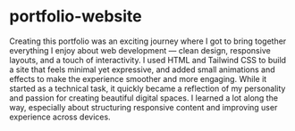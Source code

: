 # portfolio-website
Creating this portfolio was an exciting journey where I got to bring together everything I enjoy about web development — clean design, responsive layouts, and a touch of interactivity. I used HTML and Tailwind CSS to build a site that feels minimal yet expressive, and added small animations and effects to make the experience smoother and more engaging. While it started as a technical task, it quickly became a reflection of my personality and passion for creating beautiful digital spaces. I learned a lot along the way, especially about structuring responsive content and improving user experience across devices.

